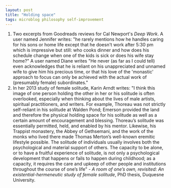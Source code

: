 ```yaml
---
layout: post
title: "Holding space"
tags: microblog philosophy self-improvement
---
```

1. Two excerpts from Goodreads reviews for Cal Newport's *Deep Work*. A user named Jennifer writes: "he rarely mentions how he handles caring for his sons or home life except that he doesn't work after 5:30 pm which is impressive but still: who cooks dinner and how does his schedule change when one of the kids is sick or does his wife stay home?" A user named Diane writes "He never (as far as I could tell) even acknowledges that he is reliant on his unappreciated and unnamed wife to give him his precious time, or that his love of the 'monastic' approach to focus can only be achieved with the actual work of (presumably female) subordinates."
2. In her 2013 study of female solitude, Karin Arndt writes: "I think this image of one person holding the other in her or his solitude is often overlooked, especially when thinking about the lives of male artists, spiritual practitioners, and writers. For example, Thoreau was not strictly self-reliant in his solitude at Walden Pond; Emerson provided the land and therefore the physical holding space for his solitude as well as a certain amount of encouragement and blessing. Thoreau’s solitude was essentially permitted, held, and enabled by his mentor. Likewise, his Trappist monastery, the Abbey of Gethsemani, and the work of the monks who lived there made Thomas Merton’s well-known eremitic lifestyle possible. The solitude of individuals usually involves both the psychological and material support of others. The capacity to be alone, or to have a fruitful experience of solitude, is not only a psychological development that happens or fails to happen during childhood; as a capacity, it requires the care and upkeep of other people and institutions throughout the course of one’s life" - *A room of one’s own, revisited: An existential-hermeneutic study of female solitude*, PhD thesis, Duquesne University.

